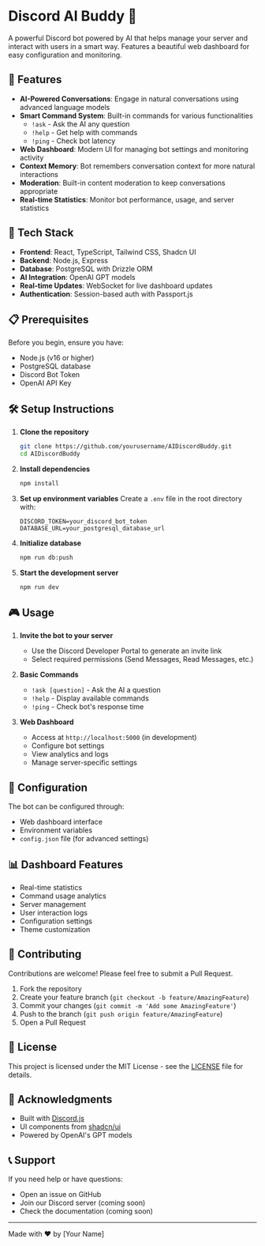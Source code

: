 # Discord AI Buddy 🤖

A powerful Discord bot powered by AI that helps manage your server and interact with users in a smart way. Features a beautiful web dashboard for easy configuration and monitoring.

## 🌟 Features

- **AI-Powered Conversations**: Engage in natural conversations using advanced language models
- **Smart Command System**: Built-in commands for various functionalities
  - `!ask` - Ask the AI any question
  - `!help` - Get help with commands
  - `!ping` - Check bot latency
- **Web Dashboard**: Modern UI for managing bot settings and monitoring activity
- **Context Memory**: Bot remembers conversation context for more natural interactions
- **Moderation**: Built-in content moderation to keep conversations appropriate
- **Real-time Statistics**: Monitor bot performance, usage, and server statistics

## 🚀 Tech Stack

- **Frontend**: React, TypeScript, Tailwind CSS, Shadcn UI
- **Backend**: Node.js, Express
- **Database**: PostgreSQL with Drizzle ORM
- **AI Integration**: OpenAI GPT models
- **Real-time Updates**: WebSocket for live dashboard updates
- **Authentication**: Session-based auth with Passport.js

## 📋 Prerequisites

Before you begin, ensure you have:
- Node.js (v16 or higher)
- PostgreSQL database
- Discord Bot Token
- OpenAI API Key

## 🛠️ Setup Instructions

1. **Clone the repository**
   ```bash
   git clone https://github.com/yourusername/AIDiscordBuddy.git
   cd AIDiscordBuddy
   ```

2. **Install dependencies**
   ```bash
   npm install
   ```

3. **Set up environment variables**
   Create a `.env` file in the root directory with:
   ```env
   DISCORD_TOKEN=your_discord_bot_token
   DATABASE_URL=your_postgresql_database_url
   ```

4. **Initialize database**
   ```bash
   npm run db:push
   ```

5. **Start the development server**
   ```bash
   npm run dev
   ```

## 🎮 Usage

1. **Invite the bot to your server**
   - Use the Discord Developer Portal to generate an invite link
   - Select required permissions (Send Messages, Read Messages, etc.)

2. **Basic Commands**
   - `!ask [question]` - Ask the AI a question
   - `!help` - Display available commands
   - `!ping` - Check bot's response time

3. **Web Dashboard**
   - Access at `http://localhost:5000` (in development)
   - Configure bot settings
   - View analytics and logs
   - Manage server-specific settings

## 🔧 Configuration

The bot can be configured through:
- Web dashboard interface
- Environment variables
- `config.json` file (for advanced settings)

## 📊 Dashboard Features

- Real-time statistics
- Command usage analytics
- Server management
- User interaction logs
- Configuration settings
- Theme customization

## 🤝 Contributing

Contributions are welcome! Please feel free to submit a Pull Request.

1. Fork the repository
2. Create your feature branch (`git checkout -b feature/AmazingFeature`)
3. Commit your changes (`git commit -m 'Add some AmazingFeature'`)
4. Push to the branch (`git push origin feature/AmazingFeature`)
5. Open a Pull Request

## 📝 License

This project is licensed under the MIT License - see the [LICENSE](LICENSE) file for details.

## 🙏 Acknowledgments

- Built with [Discord.js](https://discord.js.org/)
- UI components from [shadcn/ui](https://ui.shadcn.com/)
- Powered by OpenAI's GPT models

## 📞 Support

If you need help or have questions:
- Open an issue on GitHub
- Join our Discord server (coming soon)
- Check the documentation (coming soon)

---
Made with ❤️ by [Your Name]